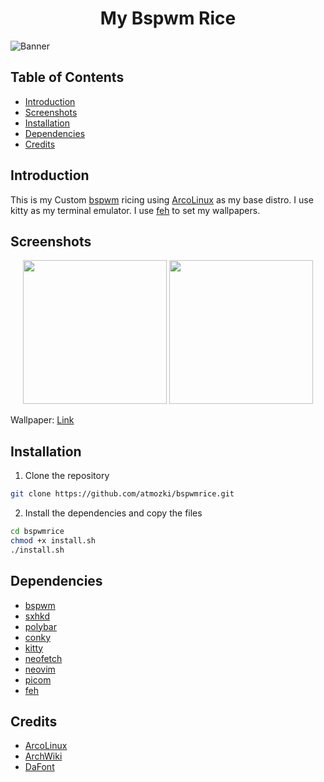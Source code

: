 <h1 align='center'>My Bspwm Rice</h1>

![Banner](https://svg-banners.vercel.app/api?type=luminance&text1=BSPWM%20RICE%20🧑‍💻&width=1000&height=220)

## Table of Contents

- [Introduction](#introduction)
- [Screenshots](#screenshots)
- [Installation](#installation)
- [Dependencies](#dependencies)
- [Credits](#credits)

## Introduction

This is my Custom [bspwm](https://github.com/baskerville/bspwm) ricing using [ArcoLinux](https://arcolinux.com) as my base distro. I use kitty as my terminal emulator. I use [feh](https://feh.finalrewind.org/) to set my wallpapers.

## Screenshots

<p align='center' height='230px'>
<a><img height='230px' src='https://i.imgur.com/D1N6uLH.png'></a>
<a><img height='230px' src='https://i.imgur.com/pdBByBK.png'></a>
</p>

Wallpaper: [Link](https://github.com/atmozki/Walls.git)

## Installation

1. Clone the repository

```bash
git clone https://github.com/atmozki/bspwmrice.git
```

2. Install the dependencies and copy the files

```bash
cd bspwmrice
chmod +x install.sh
./install.sh
```

## Dependencies

- [bspwm](https://github.com/baskerville/bspwm)
- [sxhkd](https://github.com/baskerville/sxhkd)
- [polybar](https://github.com/polybar/polybar)
- [conky](https://github.com/brndnmtthws/conky)
- [kitty](https://github.com/kovidgoyal/kitty)
- [neofetch](https://github.com/dylanaraps/neofetch)
- [neovim](https://github.com/neovim/neovim)
- [picom](https://github.com/yshui/picom)
- [feh](https://feh.finalrewind.org/)

## Credits

- [ArcoLinux](https://arcolinux.com)
- [ArchWiki](https://wiki.archlinux.org)
- [DaFont](https://www.dafont.com/)
